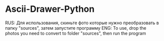 # Ascii-Drawer-Python
RUS:
Для использования, скиньте фото которые нужно преобразовать в папку "sources", затем запустите программу
ENG:
To use, drop the photos you need to convert to folder "sources", then run the program
